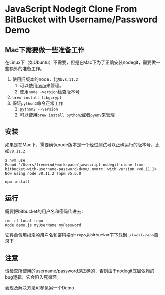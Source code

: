 JavaScript Nodegit Clone From BitBucket with Username/Password Demo
===================================================================

Mac下需要做一些准备工作
-------------

在Linux下（如Ubuntu）不需要，但是在Mac下为了正确安装nodegit，需要做一些额外的准备工作。

1. 使用旧版本的node，比如`v8.11.2`
    1. 可以使用[nvm](https://github.com/creationix/nvm)来管理。
    2. 使用`node -version`检查版本号
1. `brew install libgcrypt`
2. 保证`python2`命令正常工作
    1. `python2 --version`
    2. 可以使用`brew install python2`或者`pyenv`来管理

安装
-----

如果是在Mac下，需要确保node版本是一个经过测试可以正确运行的版本号，比如`v8.11.2`

```
$ nvm use
Found '/Users/freewind/workspace/javascript-nodegit-clone-from-bitbucket-with-username-password-demo/.nvmrc' with version <v8.11.2>
Now using node v8.11.2 (npm v5.6.0)
```

```
npm install
```

运行
---

需要把bitbucket的用户名和密码传进去：

```
rm -rf local-repo
node demo.js myUserName myPassword
```

它将会使用指定的用户名和密码把git repo从bitbucket下下载到`./local-repo`目录下

注意
---

请检查所使用的username/password是正确的，否则由于nodegit底层依赖的bug逻辑，它会陷入死循环。

表现及解决方法可参见另一个Demo